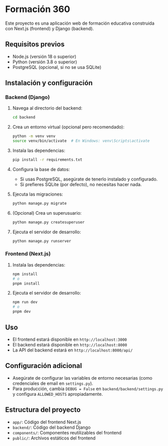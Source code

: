 # Formación 360

Este proyecto es una aplicación web de formación educativa construida con Next.js (frontend) y Django (backend).

## Requisitos previos

- Node.js (versión 18 o superior)
- Python (versión 3.8 o superior)
- PostgreSQL (opcional, si no se usa SQLite)

## Instalación y configuración

### Backend (Django)

1. Navega al directorio del backend:
   ```bash
   cd backend
   ```

2. Crea un entorno virtual (opcional pero recomendado):
   ```bash
   python -m venv venv
   source venv/bin/activate  # En Windows: venv\Scripts\activate
   ```

3. Instala las dependencias:
   ```bash
   pip install -r requirements.txt
   ```

4. Configura la base de datos:
   - Si usas PostgreSQL, asegúrate de tenerlo instalado y configurado.
   - Si prefieres SQLite (por defecto), no necesitas hacer nada.

5. Ejecuta las migraciones:
   ```bash
   python manage.py migrate
   ```

6. (Opcional) Crea un superusuario:
   ```bash
   python manage.py createsuperuser
   ```

7. Ejecuta el servidor de desarrollo:
   ```bash
   python manage.py runserver
   ```

### Frontend (Next.js)

1. Instala las dependencias:
   ```bash
   npm install
   # o
   pnpm install
   ```

2. Ejecuta el servidor de desarrollo:
   ```bash
   npm run dev
   # o
   pnpm dev
   ```

## Uso

- El frontend estará disponible en `http://localhost:3000`
- El backend estará disponible en `http://localhost:8000`
- La API del backend estará en `http://localhost:8000/api/`

## Configuración adicional

- Asegúrate de configurar las variables de entorno necesarias (como credenciales de email en `settings.py`).
- Para producción, cambia `DEBUG = False` en `backend/backend/settings.py` y configura `ALLOWED_HOSTS` apropiadamente.

## Estructura del proyecto

- `app/`: Código del frontend Next.js
- `backend/`: Código del backend Django
- `components/`: Componentes reutilizables del frontend
- `public/`: Archivos estáticos del frontend
